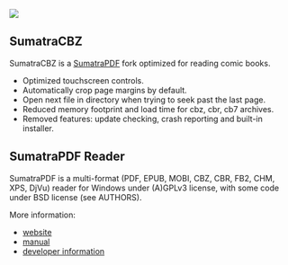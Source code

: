 ![](https://github.com/ftk/sumatrapdf/workflows/Build/badge.svg)

## SumatraCBZ

SumatraCBZ is a [SumatraPDF](https://github.com/sumatrapdfreader/sumatrapdf) fork optimized for reading comic books.
- Optimized touchscreen controls.
- Automatically crop page margins by default.
- Open next file in directory when trying to seek past the last page.
- Reduced memory footprint and load time for cbz, cbr, cb7 archives.
- Removed features: update checking, crash reporting and built-in installer.

## SumatraPDF Reader

SumatraPDF is a multi-format (PDF, EPUB, MOBI, CBZ, CBR, FB2, CHM, XPS, DjVu) reader
for Windows under (A)GPLv3 license, with some code under BSD license (see
AUTHORS).

More information:
* [website](https://www.sumatrapdfreader.org/free-pdf-reader)
* [manual](https://www.sumatrapdfreader.org/manual)
* [developer information](https://www.sumatrapdfreader.org/docs/Contribute-to-SumatraPDF)
